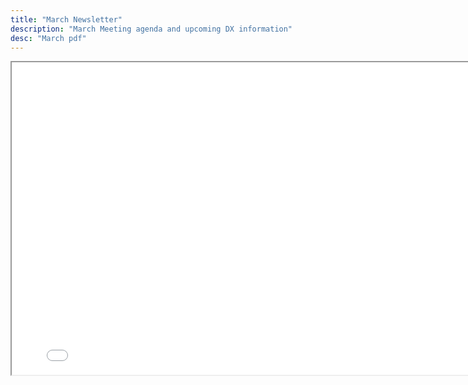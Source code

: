 ```yaml
---
title: "March Newsletter"
description: "March Meeting agenda and upcoming DX information"
desc: "March pdf"
---
```


<div class="newsletter">

<iframe src= 
"/newsletters/March2024.pdf" 
               width="800"
                  height="500"> 
                  </iframe>

</div>